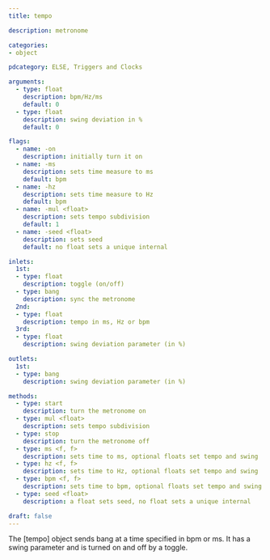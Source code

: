 ```yaml
---
title: tempo

description: metronome

categories:
- object

pdcategory: ELSE, Triggers and Clocks

arguments:
  - type: float
    description: bpm/Hz/ms
    default: 0
  - type: float
    description: swing deviation in %
    default: 0

flags:
  - name: -on
    description: initially turn it on
  - name: -ms
    description: sets time measure to ms
    default: bpm
  - name: -hz
    description: sets time measure to Hz
    default: bpm
  - name: -mul <float>
    description: sets tempo subdivision
    default: 1
  - name: -seed <float>
    description: sets seed
    default: no float sets a unique internal

inlets:
  1st:
  - type: float
    description: toggle (on/off)
  - type: bang
    description: sync the metronome
  2nd:
  - type: float
    description: tempo in ms, Hz or bpm
  3rd:
  - type: float
    description: swing deviation parameter (in %)

outlets:
  1st:
  - type: bang
    description: swing deviation parameter (in %)

methods:
  - type: start
    description: turn the metronome on
  - type: mul <float>
    description: sets tempo subdivision
  - type: stop
    description: turn the metronome off
  - type: ms <f, f>
    description: sets time to ms, optional floats set tempo and swing
  - type: hz <f, f>
    description: sets time to Hz, optional floats set tempo and swing
  - type: bpm <f, f>
    description: sets time to bpm, optional floats set tempo and swing
  - type: seed <float>
    description: a float sets seed, no float sets a unique internal

draft: false
---
```


The [tempo] object sends bang at a time specified in bpm or ms. It has a swing parameter and is turned on and off by a toggle.
